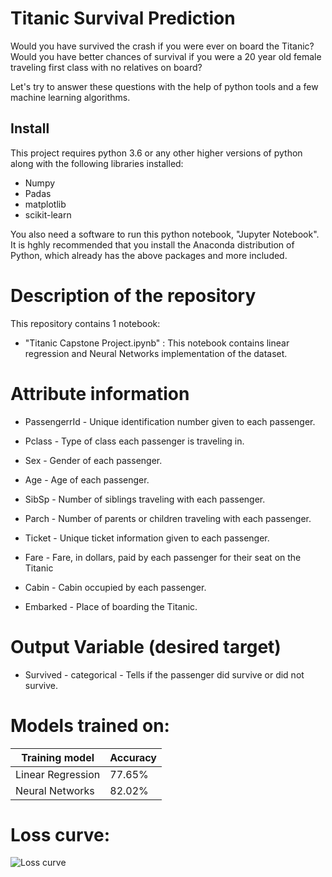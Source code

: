 # Titanic Survival Prediction
Would you have survived the crash if you were ever on board the Titanic?
Would you have better chances of survival if you were a 20 year old female traveling first class with no relatives on board?

Let's try to answer these questions with the help of python tools and a few machine learning algorithms. 

## Install
This project requires python 3.6 or any other higher versions of python along with the following libraries installed:

* Numpy
* Padas
* matplotlib
* scikit-learn

You also need a software to run this python notebook, "Jupyter Notebook". It is hghly recommended that you install the Anaconda distribution of Python, which already has the above packages and more included.

# Description of the repository

This repository contains 1 notebook:

* "Titanic Capstone Project.ipynb" : This notebook contains linear regression and Neural Networks implementation of the dataset.

# Attribute information

* PassengerrId - Unique identification number given to each passenger.

* Pclass - Type of class each passenger is traveling in.

* Sex - Gender of each passenger.

* Age - Age of each passenger.

* SibSp - Number of siblings traveling with each passenger.

* Parch - Number of parents or children traveling with each passenger.

* Ticket - Unique ticket information given to each passenger.

* Fare - Fare, in dollars, paid by each passenger for their seat on the Titanic

* Cabin - Cabin occupied by each passenger.

* Embarked - Place of boarding the Titanic.

# Output Variable (desired target)

* Survived - categorical  - Tells if the passenger did survive or did not survive.

# Models trained on:

Training model | Accuracy
-------------- | --------
Linear Regression | 77.65%
Neural Networks | 82.02%

# Loss curve:

![Loss curve](C:\Users\BATCOMP\Desktop\Loss_curve.png)
